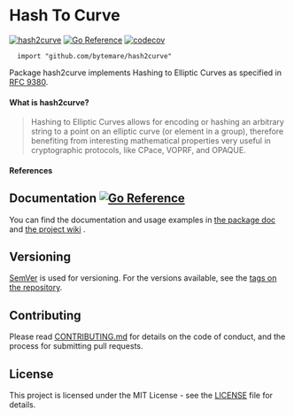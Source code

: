 # Hash To Curve
[![hash2curve](https://github.com/bytemare/hash2curve/actions/workflows/ci.yml/badge.svg)](https://github.com/bytemare/hash2curve/actions/workflows/ci.yml)
[![Go Reference](https://pkg.go.dev/badge/github.com/bytemare/hash2curve.svg)](https://pkg.go.dev/github.com/bytemare/hash2curve)
[![codecov](https://codecov.io/gh/bytemare/hash2curve/branch/main/graph/badge.svg?token=5bQfB0OctA)](https://codecov.io/gh/bytemare/hash2curve)

```
  import "github.com/bytemare/hash2curve"
```

Package hash2curve implements Hashing to Elliptic Curves as specified in [RFC 9380](https://datatracker.ietf.org/doc/rfc9380).

#### What is hash2curve?

> Hashing to Elliptic Curves allows for encoding or hashing an arbitrary string to a point on an elliptic curve
> (or element in a group), therefore benefiting from interesting mathematical properties very useful in cryptographic
> protocols, like CPace, VOPRF, and OPAQUE.

#### References

## Documentation [![Go Reference](https://pkg.go.dev/badge/github.com/bytemare/hash2curve.svg)](https://pkg.go.dev/github.com/bytemare/hash2curve)

You can find the documentation and usage examples in [the package doc](https://pkg.go.dev/github.com/bytemare/hash2curve) and [the project wiki](https://github.com/bytemare/hash2curve/wiki) .

## Versioning

[SemVer](http://semver.org) is used for versioning. For the versions available, see the [tags on the repository](https://github.com/bytemare/hash2curve/tags).


## Contributing

Please read [CONTRIBUTING.md](.github/CONTRIBUTING.md) for details on the code of conduct, and the process for submitting pull requests.

## License

This project is licensed under the MIT License - see the [LICENSE](LICENSE) file for details.
